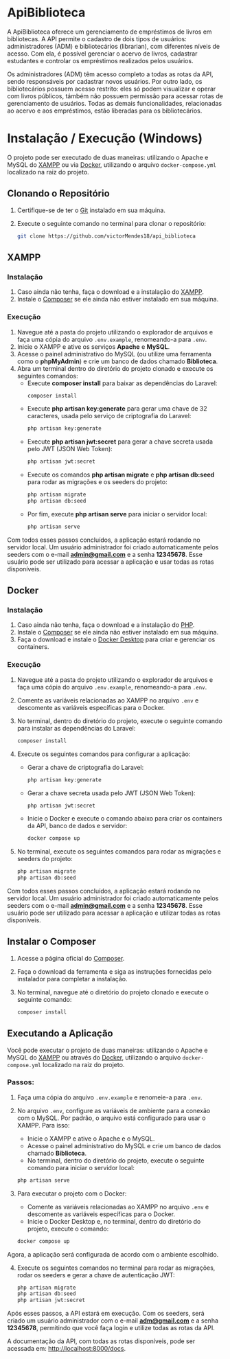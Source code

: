 # ApiBiblioteca
A ApiBiblioteca oferece um gerenciamento de empréstimos de livros em bibliotecas. A API permite o cadastro de dois tipos de usuários: administradores (ADM) e bibliotecários (librarian), com diferentes níveis de acesso. Com ela, é possível gerenciar o acervo de livros, cadastrar estudantes e controlar os empréstimos realizados pelos usuários.

Os administradores (ADM) têm acesso completo a todas as rotas da API, sendo responsáveis por cadastrar novos usuários. Por outro lado, os bibliotecários possuem acesso restrito: eles só podem visualizar e operar com livros públicos, támbém não possuem permissão para acessar rotas de gerenciamento de usuários. Todas as demais funcionalidades, relacionadas ao acervo e aos empréstimos, estão liberadas para os bibliotecários.

# Instalação / Execução (Windows)
O projeto pode ser executado de duas maneiras: utilizando o Apache e MySQL do [XAMPP](https://www.apachefriends.org/pt_br/download.html) ou via [Docker](https://www.docker.com/products/docker-desktop/), utilizando o arquivo `docker-compose.yml` localizado na raiz do projeto.

## Clonando o Repositório
1. Certifique-se de ter o [Git](https://git-scm.com/downloads) instalado em sua máquina.
2. Execute o seguinte comando no terminal para clonar o repositório:

   ```bash
   git clone https://github.com/victorMendes18/api_biblioteca


## XAMPP

### Instalação
1. Caso ainda não tenha, faça o download e a instalação do [XAMPP](https://www.apachefriends.org/pt_br/download.html).
2. Instale o [Composer](https://getcomposer.org/download/) se ele ainda não estiver instalado em sua máquina.

### Execução
1. Navegue até a pasta do projeto utilizando o explorador de arquivos e faça uma cópia do arquivo `.env.example`, renomeando-a para `.env`.
2. Inicie o XAMPP e ative os serviços **Apache** e **MySQL**.
3. Acesse o painel administrativo do MySQL (ou utilize uma ferramenta como o **phpMyAdmin**) e crie um banco de dados chamado **Biblioteca**.
5. Abra um terminal dentro do diretório do projeto clonado e execute os seguintes comandos:
   - Execute **composer install** para baixar as dependências do Laravel:
     ```bash
     composer install
     ```
   - Execute **php artisan key:generate** para gerar uma chave de 32 caracteres, usada pelo serviço de criptografia do Laravel:
     ```bash
     php artisan key:generate
     ```
   - Execute **php artisan jwt:secret** para gerar a chave secreta usada pelo JWT (JSON Web Token):
     ```bash
     php artisan jwt:secret
     ```
   - Execute os comandos **php artisan migrate** e **php artisan db:seed** para rodar as migrações e os seeders do projeto:
     ```bash
     php artisan migrate
     php artisan db:seed
     ```
   - Por fim, execute **php artisan serve** para iniciar o servidor local:
     ```bash
     php artisan serve
     ```

Com todos esses passos concluídos, a aplicação estará rodando no servidor local. Um usuário administrador foi criado automaticamente pelos seeders com o e-mail **admin@gmail.com** e a senha **12345678**. Esse usuário pode ser utilizado para acessar a aplicação e usar todas as rotas disponíveis.

## Docker

### Instalação
1. Caso ainda não tenha, faça o download e a instalação do [PHP](https://www.php.net/downloads.php).
2. Instale o [Composer](https://getcomposer.org/download/) se ele ainda não estiver instalado em sua máquina.
3. Faça o download e instale o [Docker Desktop](https://www.docker.com/products/docker-desktop/) para criar e gerenciar os containers.

### Execução
1. Navegue até a pasta do projeto utilizando o explorador de arquivos e faça uma cópia do arquivo `.env.example`, renomeando-a para `.env`.
2. Comente as variáveis relacionadas ao XAMPP no arquivo `.env` e descomente as variáveis específicas para o Docker.
3. No terminal, dentro do diretório do projeto, execute o seguinte comando para instalar as dependências do Laravel:
    ```bash
    composer install
    ```
4. Execute os seguintes comandos para configurar a aplicação:
   - Gerar a chave de criptografia do Laravel:
     ```bash
     php artisan key:generate
     ```
   - Gerar a chave secreta usada pelo JWT (JSON Web Token):
     ```bash
     php artisan jwt:secret
     ```
   - Inicie o Docker e execute o comando abaixo para criar os containers da API, banco de dados e servidor:
     ```bash
     docker compose up
     ```

5. No terminal, execute os seguintes comandos para rodar as migrações e seeders do projeto:
     ```bash
     php artisan migrate
     php artisan db:seed
     ```

Com todos esses passos concluídos, a aplicação estará rodando no servidor local. Um usuário administrador foi criado automaticamente pelos seeders com o e-mail **admin@gmail.com** e a senha **12345678**. Esse usuário pode ser utilizado para acessar a aplicação e utilizar todas as rotas disponíveis.











## Instalar o Composer
1. Acesse a página oficial do [Composer](https://getcomposer.org/download/).
2. Faça o download da ferramenta e siga as instruções fornecidas pelo instalador para completar a instalação.
3. No terminal, navegue até o diretório do projeto clonado e execute o seguinte comando:

   ```bash
   composer install

## Executando a Aplicação

Você pode executar o projeto de duas maneiras: utilizando o Apache e MySQL do [XAMPP](https://www.apachefriends.org/pt_br/download.html) ou através do [Docker](https://www.docker.com/products/docker-desktop/), utilizando o arquivo `docker-compose.yml` localizado na raiz do projeto.

### Passos:

1. Faça uma cópia do arquivo `.env.example` e renomeie-a para `.env`.

2. No arquivo `.env`, configure as variáveis de ambiente para a conexão com o MySQL. Por padrão, o arquivo está configurado para usar o XAMPP. Para isso:
   - Inicie o XAMPP e ative o Apache e o MySQL.
   - Acesse o painel administrativo do MySQL e crie um banco de dados chamado **Biblioteca**.
   - No terminal, dentro do diretório do projeto, execute o seguinte comando para iniciar o servidor local:

    ```bash
    php artisan serve
    ```

3. Para executar o projeto com o Docker:
   - Comente as variáveis relacionadas ao XAMPP no arquivo `.env` e descomente as variáveis específicas para o Docker.
   - Inicie o Docker Desktop e, no terminal, dentro do diretório do projeto, execute o comando:

    ```bash
    docker compose up
    ```

Agora, a aplicação será configurada de acordo com o ambiente escolhido.

4. Execute os seguintes comandos no terminal para rodar as migrações, rodar os seeders e gerar a chave de autenticação JWT:

    ```bash
    php artisan migrate
    php artisan db:seed
    php artisan jwt:secret
    ```

Após esses passos, a API estará em execução. Com os seeders, será criado um usuário administrador com o e-mail **adm@gmail.com** e a senha **12345678**, permitindo que você faça login e utilize todas as rotas da API.

A documentação da API, com todas as rotas disponíveis, pode ser acessada em: [http://localhost:8000/docs](http://localhost:8000/docs). 
